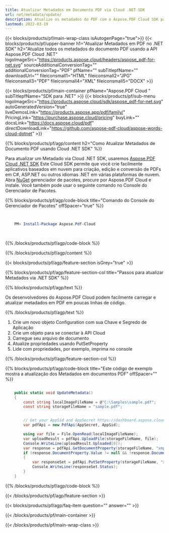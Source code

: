 ```yaml
---
title: Atualizar Metadados em Documento PDF via Cloud .NET SDK
url: net/metadata/update/
description: Atualize os metadados do PDF com o Aspose.PDF Cloud SDK para .NET. Modifique as propriedades do documento programaticamente.
lastmod: 2022-03-19
---
```


{{< blocks/products/pf/main-wrap-class isAutogenPage="true">}}
{{< blocks/products/pf/upper-banner h1="Atualizar Metadados em PDF no .NET SDK" h2="Atualize todos os metadados do documento PDF usando a API Aspose.PDF Cloud .NET" logoImageSrc="https://products.aspose.cloud/headers/aspose_pdf-for-net.svg" sourceAdditionalConversionTag="" additionalConversionTag="PDF" pfName="" subTitlepfName="" downloadUrl="" fileiconsmall1="HTML" fileiconsmall2="JPG" fileiconsmall3="PDF" fileiconsmall4="XML" fileiconsmall5="DOCX" >}}

{{< blocks/products/pf/main-container pfName="Aspose.PDF Cloud " subTitlepfName="SDK para .NET" >}}
{{< blocks/products/pf/sub-menu logoImageSrc="https://products.aspose.cloud/sdk/aspose_pdf-for-net.svg"
autoGeneratedVersion="true"
liveDemosLink="https://products.aspose.app/pdf/family/" PricingLink="https://purchase.aspose.cloud/pricing" buyLink="" docsLink="https://docs.aspose.cloud/pdf"  directDownloadLink="https://github.com/aspose-pdf-cloud/aspose-words-cloud-dotnet" >}}

{{% blocks/products/pf/agp/content h2="Como Atualizar Metadados de Documento PDF usando Cloud .NET SDK" %}}

Para atualizar um Metadado via Cloud .NET SDK, usaremos
[Aspose.PDF Cloud .NET SDK](https://products.aspose.cloud/pdf/net/)
Este Cloud SDK permite que você crie facilmente aplicativos baseados em nuvem para criação, edição e conversão de PDFs em C#, ASP.NET ou outros idiomas .NET em várias plataformas de nuvem. Abra
[NuGet](https://www.nuget.org/packages/Aspose.Pdf-Cloud)
gerenciador de pacotes, procure por
Aspose.PDF Cloud
e instale. Você também pode usar o seguinte comando no Console do Gerenciador de Pacotes.

{{% blocks/products/pf/agp/code-block title="Comando do Console do Gerenciador de Pacotes" offSpacer="true" %}}

```powershell

     
    PM> Install-Package Aspose.Pdf-Cloud
     
     

```

{{% /blocks/products/pf/agp/code-block %}}

{{% /blocks/products/pf/agp/content %}}

{{< blocks/products/pf/agp/feature-section isGrey="true" >}}

{{% blocks/products/pf/agp/feature-section-col title="Passos para atualizar Metadados via .NET SDK" %}}

{{% blocks/products/pf/agp/text %}}

Os desenvolvedores do Aspose.PDF Cloud podem facilmente carregar e atualizar metadados em PDF em poucas linhas de código.

{{% /blocks/products/pf/agp/text %}}

1. Crie um novo objeto Configuration com sua Chave e Segredo de Aplicação
1. Crie um objeto para se conectar à API Cloud
1. Carregue seu arquivo de documento
1. Atualize propriedades usando PutSetProperty
1. Lide com propriedades, por exemplo, imprima no console

{{% /blocks/products/pf/agp/feature-section-col %}}



{{% blocks/products/pf/agp/code-block title="Este código de exemplo mostra a atualização dos Metadados em documentos PDF" offSpacer="" %}}

```cs

    public static void UpdateMetadata()
    {
        const string localImageFileName = @"C:\Samples\sample.pdf";
        const string storageFileName = "sample.pdf";


        // Get your AppSid and AppSecret https://dashboard.aspose.cloud (free registration required).
        var pdfApi = new PdfApi(AppSecret, AppSid);

        using var file = File.OpenRead(localImageFileName);
        var uploadResult = pdfApi.UploadFile(storageFileName, file);
        Console.WriteLine(uploadResult.Uploaded[0]);
        var response = pdfApi.GetDocumentProperty(storageFileName, "xmp:ArchiveType");
        if (response.DocumentProperty.Value != null && !response.DocumentProperty.Value.StartsWith("Aspose"))
        {
            var responseSet = pdfApi.PutSetProperty(storageFileName, "xmp:ArchiveType", "Aspose Sample Document");
            Console.WriteLine(responseSet.Status);
        }
    }
```

{{% /blocks/products/pf/agp/code-block %}}

{{< /blocks/products/pf/agp/feature-section >}}

{{< blocks/products/pf/agp/faq-item question="" answer="" >}}

{{< /blocks/products/pf/main-container >}}

{{< /blocks/products/pf/main-wrap-class >}}

